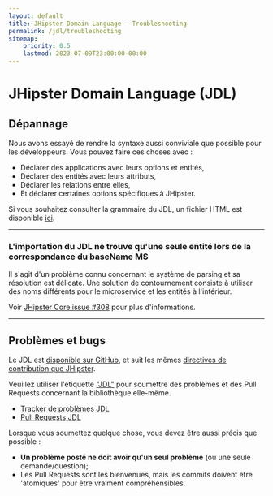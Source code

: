 ```yaml
---
layout: default
title: JHipster Domain Language - Troubleshooting
permalink: /jdl/troubleshooting
sitemap:
    priority: 0.5
    lastmod: 2023-07-09T23:00:00-00:00
---
```


# <i class="fa fa-star"></i> JHipster Domain Language (JDL)

## Dépannage

Nous avons essayé de rendre la syntaxe aussi conviviale que possible pour les développeurs.
Vous pouvez faire ces choses avec :
  - Déclarer des applications avec leurs options et entités,
  - Déclarer des entités avec leurs attributs,
  - Déclarer les relations entre elles,
  - Et déclarer certaines options spécifiques à JHipster.

Si vous souhaitez consulter la grammaire du JDL, un fichier HTML est disponible
[ici](https://github.com/jhipster/generator-jhipster/blob/master/jdl/parsing/generated/grammar.html).

---

### L'importation du JDL ne trouve qu'une seule entité lors de la correspondance du baseName MS

Il s'agit d'un problème connu concernant le système de parsing et sa résolution est délicate.
Une solution de contournement consiste à utiliser des noms différents pour le microservice et les entités à l'intérieur.

Voir [JHipster Core issue #308](https://github.com/jhipster/jhipster-core/issues/308) pour plus d'informations.

---

<h2 id="issues">Problèmes et bugs</h2>

Le JDL est [disponible sur GitHub](https://github.com/jhipster/generator-jhipster/tree/main/jdl), et suit les mêmes
[directives de contribution que JHipster](https://github.com/jhipster/generator-jhipster/blob/main/CONTRIBUTING.md).

Veuillez utiliser l'étiquette ["JDL"](https://github.com/jhipster/generator-jhipster/labels/theme%3A%20JDL) pour soumettre 
des problèmes et des Pull Requests concernant la bibliothèque elle-même.

- [Tracker de problèmes JDL](https://github.com/jhipster/generator-jhipster/issues?q=is%3Aopen+is%3Aissue+label%3A%22theme%3A+JDL%22)
- [Pull Requests JDL](https://github.com/jhipster/generator-jhipster/pulls?q=is%3Aopen+is%3Apr+label%3A%22theme%3A+JDL%22)

Lorsque vous soumettez quelque chose, vous devez être aussi précis que possible :  
  - **Un problème posté ne doit avoir qu'un seul problème** (ou une seule demande/question);  
  - Les Pull Requests sont les bienvenues, mais les commits doivent être 'atomiques' pour être vraiment compréhensibles.  
